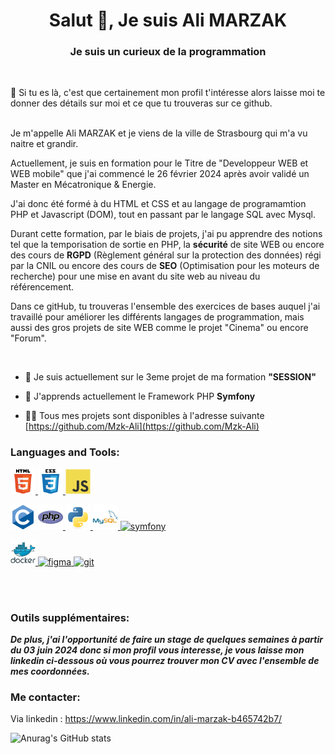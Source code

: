 <h1 align="center">Salut 👋, Je suis Ali MARZAK</h1>
<h3 align="center">Je suis un curieux de la programmation</h3><br>

💬 Si tu es là, c'est que certainement mon profil t'intéresse alors laisse moi te donner des détails sur moi et ce que tu trouveras sur ce github.<br><br>

Je m'appelle Ali MARZAK et je viens de la ville de Strasbourg qui m'a vu naitre et grandir. 

Actuellement, je suis en formation pour le Titre de "Developpeur WEB et WEB mobile" que j'ai commencé le 26 février 2024 après avoir validé un Master en Mécatronique & Energie.

J'ai donc été formé à du HTML et CSS et au langage de programamtion PHP et Javascript (DOM), tout en passant par le langage SQL avec Mysql. 

Durant cette formation, par le biais de projets, j'ai pu apprendre des notions tel que la temporisation de sortie en PHP, la **sécurité** de site WEB ou encore des cours de **RGPD** (Règlement général sur la protection des données) régi par la CNIL ou encore des cours de **SEO** (Optimisation pour les moteurs de recherche) pour une mise en avant du site web au niveau du référencement.

Dans ce gitHub, tu trouveras l'ensemble des exercices de bases auquel j'ai travaillé pour améliorer les différents langages de programmation, mais aussi des gros projets de site WEB comme le projet "Cinema" ou encore "Forum".

<br>

- 🔭 Je suis actuellement sur le 3eme projet de ma formation **"SESSION"**

- 🌱 J'apprends actuellement le Framework PHP **Symfony**

- 👨‍💻 Tous mes projets sont disponibles à l'adresse suivante [https://github.com/Mzk-Ali](https://github.com/Mzk-Ali)


<p align="left">
</p>

<h3 align="left">Languages and Tools:</h3>
<p align="left"> 
 <a href="https://www.w3.org/html/" target="_blank" rel="noreferrer"> <img src="https://raw.githubusercontent.com/devicons/devicon/master/icons/html5/html5-original-wordmark.svg" alt="html5" width="40" height="40"/> </a>
 <a href="https://www.w3schools.com/css/" target="_blank" rel="noreferrer"> <img src="https://raw.githubusercontent.com/devicons/devicon/master/icons/css3/css3-original-wordmark.svg" alt="css3" width="40" height="40"/> </a>
 <a href="https://developer.mozilla.org/en-US/docs/Web/JavaScript" target="_blank" rel="noreferrer"> <img src="https://raw.githubusercontent.com/devicons/devicon/master/icons/javascript/javascript-original.svg" alt="javascript" width="40" height="40"/> </a>
</p>
<p align="left">
 <a href="https://www.cprogramming.com/" target="_blank" rel="noreferrer"> <img src="https://raw.githubusercontent.com/devicons/devicon/master/icons/c/c-original.svg" alt="c" width="40" height="40"/></a> 
 <a href="https://www.php.net" target="_blank" rel="noreferrer"> <img src="https://raw.githubusercontent.com/devicons/devicon/master/icons/php/php-original.svg" alt="php" width="40" height="40"/> </a>
 <a href="https://www.python.org" target="_blank" rel="noreferrer"> <img src="https://raw.githubusercontent.com/devicons/devicon/master/icons/python/python-original.svg" alt="python" width="40" height="40"/> </a>
 <a href="https://www.mysql.com/" target="_blank" rel="noreferrer"> <img src="https://raw.githubusercontent.com/devicons/devicon/master/icons/mysql/mysql-original-wordmark.svg" alt="mysql" width="40" height="40"/> </a>
 <a href="https://symfony.com" target="_blank" rel="noreferrer"> <img src="https://symfony.com/logos/symfony_black_03.svg" alt="symfony" width="40" height="40"/> </a>
</p>
<p align="left">
 <a href="https://www.docker.com/" target="_blank" rel="noreferrer"> <img src="https://raw.githubusercontent.com/devicons/devicon/master/icons/docker/docker-original-wordmark.svg" alt="docker" width="40" height="40"/> </a>
 <a href="https://www.figma.com/" target="_blank" rel="noreferrer"> <img src="https://www.vectorlogo.zone/logos/figma/figma-icon.svg" alt="figma" width="40" height="40"/> </a>
 <a href="https://git-scm.com/" target="_blank" rel="noreferrer"> <img src="https://www.vectorlogo.zone/logos/git-scm/git-scm-icon.svg" alt="git" width="40" height="40"/> </a>
</p>

<br><br>

<h3 align="left">Outils supplémentaires:</h3>

***De plus, j'ai l'opportunité de faire un stage de quelques semaines à partir du 03 juin 2024 donc si mon profil vous interesse, je vous laisse mon linkedin ci-dessous où vous pourrez trouver mon CV avec l'ensemble de mes coordonnées.***

<h3 align="left">Me contacter:</h3>

Via linkedin : https://www.linkedin.com/in/ali-marzak-b465742b7/


![Anurag's GitHub stats](https://github-readme-stats.vercel.app/api?username=Mzk-Ali&show_icons=true&theme=radical)
